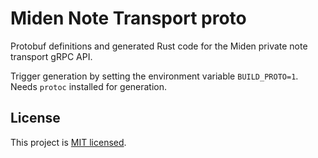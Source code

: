# Miden Note Transport proto

Protobuf definitions and generated Rust code for the Miden private note transport gRPC API.

Trigger generation by setting the environment variable `BUILD_PROTO=1`. Needs `protoc` installed for generation.

## License
This project is [MIT licensed](../../LICENSE).
